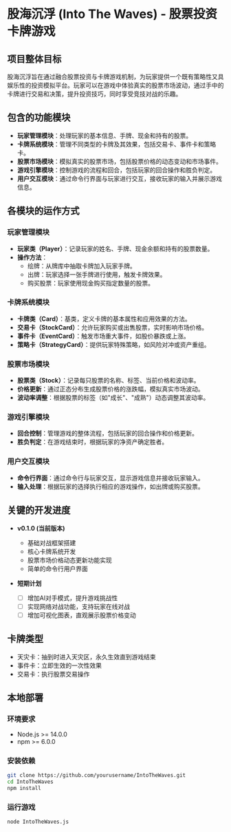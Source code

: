# 股海沉浮 (Into The Waves) - 股票投资卡牌游戏

## 项目整体目标
股海沉浮旨在通过融合股票投资与卡牌游戏机制，为玩家提供一个既有策略性又具娱乐性的投资模拟平台。玩家可以在游戏中体验真实的股票市场波动，通过手中的卡牌进行交易和决策，提升投资技巧，同时享受竞技对战的乐趣。

## 包含的功能模块
- **玩家管理模块**：处理玩家的基本信息、手牌、现金和持有的股票。
- **卡牌系统模块**：管理不同类型的卡牌及其效果，包括交易卡、事件卡和策略卡。
- **股票市场模块**：模拟真实的股票市场，包括股票价格的动态变动和市场事件。
- **游戏引擎模块**：控制游戏的流程和回合，包括玩家的回合操作和胜负判定。
- **用户交互模块**：通过命令行界面与玩家进行交互，接收玩家的输入并展示游戏信息。

## 各模块的运作方式
### 玩家管理模块
- **玩家类（Player）**：记录玩家的姓名、手牌、现金余额和持有的股票数量。
- **操作方法**：
  - 绘牌：从牌库中抽取卡牌加入玩家手牌。
  - 出牌：玩家选择一张手牌进行使用，触发卡牌效果。
  - 购买股票：玩家使用现金购买指定数量的股票。

### 卡牌系统模块
- **卡牌类（Card）**：基类，定义卡牌的基本属性和应用效果的方法。
- **交易卡（StockCard）**：允许玩家购买或出售股票，实时影响市场价格。
- **事件卡（EventCard）**：触发市场重大事件，如股价暴跌或上涨。
- **策略卡（StrategyCard）**：提供玩家特殊策略，如风险对冲或资产重组。

### 股票市场模块
- **股票类（Stock）**：记录每只股票的名称、标签、当前价格和波动率。
- **价格更新**：通过正态分布生成股票价格的涨跌幅，模拟真实市场波动。
- **波动率调整**：根据股票的标签（如"成长"、"成熟"）动态调整其波动率。

### 游戏引擎模块
- **回合控制**：管理游戏的整体流程，包括玩家的回合操作和价格更新。
- **胜负判定**：在游戏结束时，根据玩家的净资产确定胜者。

### 用户交互模块
- **命令行界面**：通过命令行与玩家交互，显示游戏信息并接收玩家输入。
- **输入处理**：根据玩家的选择执行相应的游戏操作，如出牌或购买股票。

## 关键的开发进度
- **v0.1.0 (当前版本)**
  - 基础对战框架搭建
  - 核心卡牌系统开发
  - 股票市场价格动态更新功能实现
  - 简单的命令行用户界面

- **短期计划**
  - [ ] 增加AI对手模式，提升游戏挑战性
  - [ ] 实现网络对战功能，支持玩家在线对战
  - [ ] 增加可视化图表，直观展示股票价格变动

## 卡牌类型
- 天灾卡：抽到时进入天灾区，永久生效直到游戏结束
- 事件卡：立即生效的一次性效果
- 交易卡：执行股票交易操作

## 本地部署

### 环境要求

- Node.js >= 14.0.0
- npm >= 6.0.0

### 安装依赖

```bash
git clone https://github.com/yourusername/IntoTheWaves.git
cd IntoTheWaves
npm install
```

### 运行游戏

```bash
node IntoTheWaves.js
```